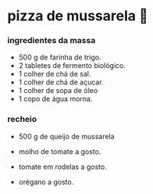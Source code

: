 # pizza de mussarela :pizza:

### ingredientes da massa

- 500 g de farinha de trigo.
- 2 tabletes de fermento biológico.
- 1 colher de chá de sal.
- 1 colher de chá de açucar.
- 1 colher de sopa de óleo
- 1 copo de água morna.



### recheio

- 500 g de queijo de mussarela

-  molho de tomate a gosto.

- tomate em rodelas a gosto.

- orégano a gosto.

  





